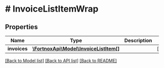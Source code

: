 # # InvoiceListItemWrap

## Properties

Name | Type | Description | Notes
------------ | ------------- | ------------- | -------------
**invoices** | [**\FortnoxApi\Model\InvoiceListItem[]**](InvoiceListItem.md) |  | [optional]

[[Back to Model list]](../../README.md#models) [[Back to API list]](../../README.md#endpoints) [[Back to README]](../../README.md)
